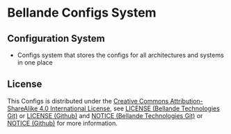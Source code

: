 # Bellande Configs System

## Configuration System
- Configs system that stores the configs for all architectures and systems in one place


## License
This Configs is distributed under the [Creative Commons Attribution-ShareAlike 4.0 International License](http://creativecommons.org/licenses/by-sa/4.0/), see [LICENSE (Bellande Technologies Git)](https://git.bellande-technologies.com/BRSRI/bellande_step_configs/blob/main/LICENSE) or [LICENSE (Github)](https://github.com/Robotics-Sensors/bellande_step_configs/blob/main/LICENSE) and [NOTICE (Bellande Technologies Git)](https://git.bellande-technologies.com/BRSRI/bellande_step_configs/blob/main/LICENSE) or [NOTICE (Github)](https://github.com/Robotics-Sensors/bellande_step_configs/blob/main/LICENSE) for more information.
